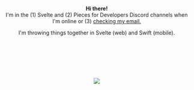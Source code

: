 <br><br><br><br><br>

<p align="center">
  <b>Hi there!</b><br>
  I'm in the (1) Svelte and (2) Pieces for Developers Discord channels when I'm online or (3) <a href="https://seantiz.vercel.app/contact">checking my email. </a>
</p>

<p align="center">
  I'm throwing things together in Svelte (web) and Swift (mobile).
</p>

<br><br><br><br><br>

<p align="center">
    <img
      align="center"
      src="https://github-readme-stats.vercel.app/api/top-langs/?username=seantiz&layout=compact&theme=noctis_minimus&count_private=true"
    />
</p>
